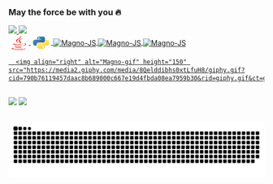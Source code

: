 ### May the force be with you 🔥

 <div>
  <a href="https://github.com/mimagno">
  <img height="150em" src="https://github-readme-stats.vercel.app/api?username=mimagno&show_icons=true&theme=dark&include_all_commits=true&count_private=true"/>
  <img height="150em" src="https://github-readme-stats.vercel.app/api/top-langs/?username=mimagno&layout=compact&langs_count=7&theme=dark"/>
</div>
  
   <img align="center" alt="Magno-Java" height="30" width="40" src="https://raw.githubusercontent.com/devicons/devicon/master/icons/java/java-plain.svg">
   <img align="center" alt="Magno-Python" height="30" width="40" src="https://raw.githubusercontent.com/devicons/devicon/master/icons/python/python-original.svg">
   <img align="center" alt="Magno-JS" height="30" width="40" src="https://cdn.jsdelivr.net/gh/devicons/devicon/icons/javascript/javascript-original.svg"/>
   <img align="center" alt="Magno-JS" height="30" width="40" src="https://cdn.jsdelivr.net/gh/devicons/devicon/icons/html5/html5-original.svg"/>
   <img align="center" alt="Magno-JS" height="30" width="40" src="https://cdn.jsdelivr.net/gh/devicons/devicon/icons/css3/css3-original.svg"/>


      <img align="right" alt="Magno-gif" height="150" src="https://media2.giphy.com/media/8Qelddibhs0xtLfuH8/giphy.gif?cid=790b76119457daac8b689000c667e19d4fbda08ea7959b30&rid=giphy.gif&ct=g">

  ##
  
  <div>
    <a href = "mailto:magnoaraujob99@hotmail.com"><img src="https://img.shields.io/badge/Microsoft_Outlook-000000?style=for-the-badge&logo=microsoft-outlook&logoColor=white" target="_blank"></a>
  <a href="https://www.linkedin.com/in/magno-de-araujo-batista-a12787193" target="_blank"><img src="https://img.shields.io/badge/-LinkedIn-%230077B5?style=for-the-badge&logo=linkedin&logoColor=white" target="_blank"></a> 
 
  </div>
  
  ##
  
<div>
  
  ![Snake animation](https://github.com/mimagno/mimagno/blob/output/github-contribution-grid-snake.svg)
 
</div>
